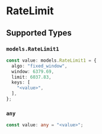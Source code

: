 # RateLimit


## Supported Types

### `models.RateLimit1`

```typescript
const value: models.RateLimit1 = {
  algo: "fixed_window",
  window: 6379.69,
  limit: 6037.83,
  keys: [
    "<value>",
  ],
};
```

### `any`

```typescript
const value: any = "<value>";
```

